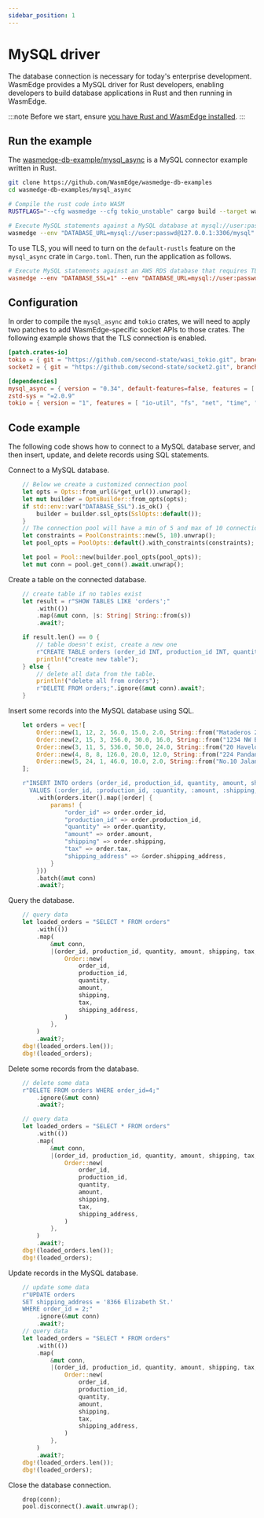 ```yaml
---
sidebar_position: 1
---
```


# MySQL driver

The database connection is necessary for today's enterprise development. WasmEdge provides a MySQL driver for Rust developers, enabling developers to build database applications in Rust and then running in WasmEdge.

<!-- prettier-ignore -->
:::note
Before we start, ensure [you have Rust and WasmEdge installed](../setup.md).
:::

## Run the example

The [wasmedge-db-example/mysql_async](https://github.com/WasmEdge/wasmedge-db-examples/tree/main/mysql_async) is a MySQL connector example written in Rust.

```bash
git clone https://github.com/WasmEdge/wasmedge-db-examples
cd wasmedge-db-examples/mysql_async

# Compile the rust code into WASM
RUSTFLAGS="--cfg wasmedge --cfg tokio_unstable" cargo build --target wasm32-wasi --release

# Execute MySQL statements against a MySQL database at mysql://user:passwd@127.0.0.1:3306
wasmedge --env "DATABASE_URL=mysql://user:passwd@127.0.0.1:3306/mysql" target/wasm32-wasi/release/crud.wasm
```

To use TLS, you will need to turn on the `default-rustls` feature on the `mysql_async` crate in `Cargo.toml`.
Then, run the application as follows.

```toml
# Execute MySQL statements against an AWS RDS database that requires TLS
wasmedge --env "DATABASE_SSL=1" --env "DATABASE_URL=mysql://user:passwd@mydb.123456789012.us-east-1.rds.amazonaws.com:3306/mysql" crud.wasm
```

## Configuration

In order to compile the `mysql_async` and `tokio` crates, we will need to apply two patches to add
WasmEdge-specific socket APIs to those crates. The following example shows that the TLS connection is enabled.

```toml
[patch.crates-io]
tokio = { git = "https://github.com/second-state/wasi_tokio.git", branch = "v1.36.x" }
socket2 = { git = "https://github.com/second-state/socket2.git", branch = "v0.5.x" }

[dependencies]
mysql_async = { version = "0.34", default-features=false, features = [ "default-rustls" ], git="https://github.com/blackbeam/mysql_async.git" }
zstd-sys = "=2.0.9"
tokio = { version = "1", features = [ "io-util", "fs", "net", "time", "rt", "macros"] }
```

## Code example

The following code shows how to connect to a MySQL database server, and then insert, update, and delete records using SQL
statements.

Connect to a MySQL database.

```rust
    // Below we create a customized connection pool
    let opts = Opts::from_url(&*get_url()).unwrap();
    let mut builder = OptsBuilder::from_opts(opts);
    if std::env::var("DATABASE_SSL").is_ok() {
        builder = builder.ssl_opts(SslOpts::default());
    }
    // The connection pool will have a min of 5 and max of 10 connections.
    let constraints = PoolConstraints::new(5, 10).unwrap();
    let pool_opts = PoolOpts::default().with_constraints(constraints);

    let pool = Pool::new(builder.pool_opts(pool_opts));
    let mut conn = pool.get_conn().await.unwrap();
```

Create a table on the connected database.

```rust
    // create table if no tables exist
    let result = r"SHOW TABLES LIKE 'orders';"
        .with(())
        .map(&mut conn, |s: String| String::from(s))
        .await?;

    if result.len() == 0 {
        // table doesn't exist, create a new one
        r"CREATE TABLE orders (order_id INT, production_id INT, quantity INT, amount FLOAT, shipping FLOAT, tax FLOAT, shipping_address VARCHAR(20));".ignore(&mut conn).await?;
        println!("create new table");
    } else {
        // delete all data from the table.
        println!("delete all from orders");
        r"DELETE FROM orders;".ignore(&mut conn).await?;
    }
```

Insert some records into the MySQL database using SQL.

```rust
    let orders = vec![
        Order::new(1, 12, 2, 56.0, 15.0, 2.0, String::from("Mataderos 2312")),
        Order::new(2, 15, 3, 256.0, 30.0, 16.0, String::from("1234 NW Bobcat")),
        Order::new(3, 11, 5, 536.0, 50.0, 24.0, String::from("20 Havelock")),
        Order::new(4, 8, 8, 126.0, 20.0, 12.0, String::from("224 Pandan Loop")),
        Order::new(5, 24, 1, 46.0, 10.0, 2.0, String::from("No.10 Jalan Besar")),
    ];

    r"INSERT INTO orders (order_id, production_id, quantity, amount, shipping, tax, shipping_address)
      VALUES (:order_id, :production_id, :quantity, :amount, :shipping, :tax, :shipping_address)"
        .with(orders.iter().map(|order| {
            params! {
                "order_id" => order.order_id,
                "production_id" => order.production_id,
                "quantity" => order.quantity,
                "amount" => order.amount,
                "shipping" => order.shipping,
                "tax" => order.tax,
                "shipping_address" => &order.shipping_address,
            }
        }))
        .batch(&mut conn)
        .await?;
```

Query the database.

```rust
    // query data
    let loaded_orders = "SELECT * FROM orders"
        .with(())
        .map(
            &mut conn,
            |(order_id, production_id, quantity, amount, shipping, tax, shipping_address)| {
                Order::new(
                    order_id,
                    production_id,
                    quantity,
                    amount,
                    shipping,
                    tax,
                    shipping_address,
                )
            },
        )
        .await?;
    dbg!(loaded_orders.len());
    dbg!(loaded_orders);
```

Delete some records from the database.

```rust
    // delete some data
    r"DELETE FROM orders WHERE order_id=4;"
        .ignore(&mut conn)
        .await?;

    // query data
    let loaded_orders = "SELECT * FROM orders"
        .with(())
        .map(
            &mut conn,
            |(order_id, production_id, quantity, amount, shipping, tax, shipping_address)| {
                Order::new(
                    order_id,
                    production_id,
                    quantity,
                    amount,
                    shipping,
                    tax,
                    shipping_address,
                )
            },
        )
        .await?;
    dbg!(loaded_orders.len());
    dbg!(loaded_orders);
```

Update records in the MySQL database.

```rust
    // update some data
    r"UPDATE orders
    SET shipping_address = '8366 Elizabeth St.'
    WHERE order_id = 2;"
        .ignore(&mut conn)
        .await?;
    // query data
    let loaded_orders = "SELECT * FROM orders"
        .with(())
        .map(
            &mut conn,
            |(order_id, production_id, quantity, amount, shipping, tax, shipping_address)| {
                Order::new(
                    order_id,
                    production_id,
                    quantity,
                    amount,
                    shipping,
                    tax,
                    shipping_address,
                )
            },
        )
        .await?;
    dbg!(loaded_orders.len());
    dbg!(loaded_orders);
```

Close the database connection.

```rust
    drop(conn);
    pool.disconnect().await.unwrap();
```
